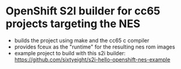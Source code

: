 # OpenShift S2I builder for cc65 projects targeting the NES 

- builds the project using make and the cc65 c compiler
- provides fceux as the "runtime" for the resulting nes rom images
- example project to build with this s2i builder: https://github.com/sixtyeight/s2i-hello-openshift-nes-example
